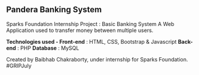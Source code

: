 <h2>Pandera Banking System</h2>
<p>Sparks Foundation Internship Project : Basic Banking System  
A Web Application used to transfer money between multiple users.  </p>

<p><b>Technologies used - </b>
<b>Front-end</b> : HTML, CSS, Bootstrap & Javascript 
<b>Back-end</b> : PHP 
<b>Database</b> : MySQL</p>   

<p>Created by Baibhab Chakraborty, under internship for Sparks Foundation.
#GRIPJuly</p>